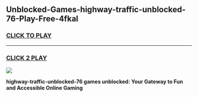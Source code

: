 
## Unblocked-Games-highway-traffic-unblocked-76-Play-Free-4fkal
<h3>
<a href="https://premium76.site?title=highway-traffic-unblocked-76&ref=18A">CLICK TO PLAY</a></h3>
<hr>

<h3>
<a href="https://premium76.site?title=highway-traffic-unblocked-76&ref=18A">CLICK 2 PLAY</a>
  
</h3>

<a href="https://premium76.site?title=highway-traffic-unblocked-76&ref=18A"><img src="https://clearcache.store/games.png"></a>


**highway-traffic-unblocked-76 games unblocked: Your Gateway to Fun and Accessible Online Gaming**
